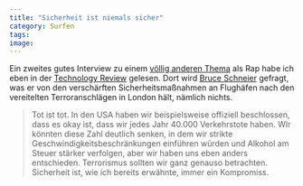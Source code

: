 ```yaml
---
title: "Sicherheit ist niemals sicher"
category: Surfen
tags: 
image: 
---
```


Ein zweites gutes Interview zu einem [völlig anderen Thema](http://www.misantropolis.de/2006/08/auf-dem-heissen-stuhl) als Rap habe ich eben in der [Technology Review](http://www.heise.de/tr/artikel/77040/from/rss09) gelesen. Dort wird [Bruce Schneier](http://de.wikipedia.org/wiki/Bruce_Schneier) gefragt, was er von den verschärften Sicherheitsmaßnahmen an Flughäfen nach den vereitelten Terroranschlägen in London hält, nämlich nichts.  


> Tot ist tot. In den USA haben wir beispielsweise offiziell beschlossen, dass es okay ist, dass wir jedes Jahr 40.000 Verkehrstote haben. WIr könnten diese Zahl deutlich senken, in dem wir strikte Geschwindigkeitsbeschränkungen einführen würden und Alkohol am Steuer stärker verfolgen, aber wir haben uns eben anders entschieden. Terrorismus sollten wir ganz genauso betrachten. Sicherheit ist, wie ich bereits erwähnte, immer ein Kompromiss.

